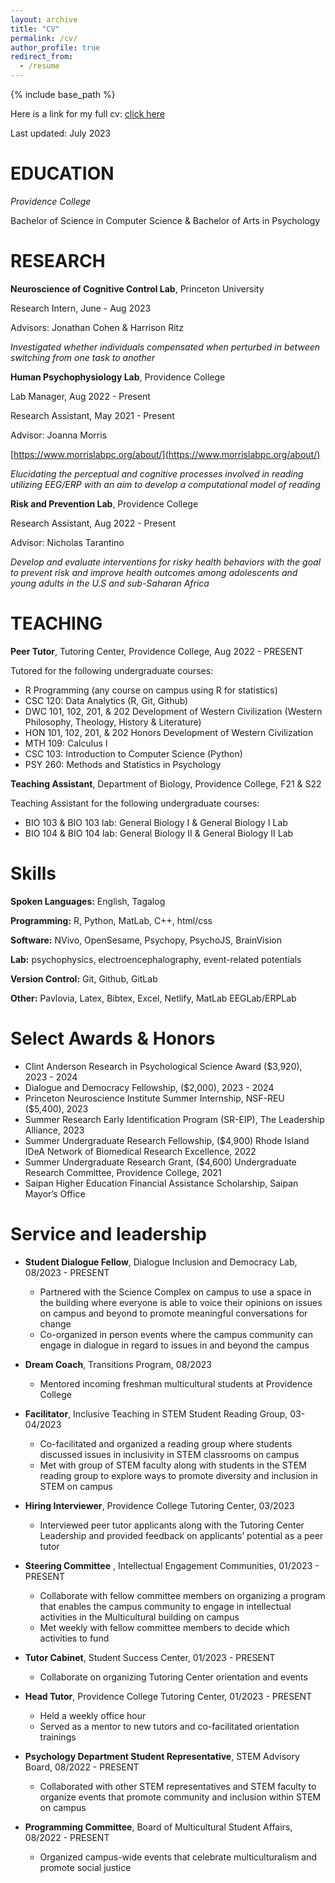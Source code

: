 ```yaml
---
layout: archive
title: "CV"
permalink: /cv/
author_profile: true
redirect_from:
  - /resume
---
```


{% include base_path %}

Here is a link for my full cv: [click here](https://docs.google.com/document/d/1wvmLmTKqCZVyNTeP7ol5P8nKuEApagGp1KOqcArEVcs/edit?usp=sharing)

Last updated: July 2023

EDUCATION
======
*Providence College*

Bachelor of Science in Computer Science & Bachelor of Arts in Psychology



RESEARCH
======

**Neuroscience of Cognitive Control Lab**, Princeton University

Research Intern, June - Aug 2023

Advisors: Jonathan Cohen & Harrison Ritz

*Investigated whether individuals compensated when perturbed in between switching from one task to another*

**Human Psychophysiology Lab**, Providence College

Lab Manager, Aug 2022 - Present

Research Assistant, May 2021 - Present

Advisor: Joanna Morris

[https://www.morrislabpc.org/about/](https://www.morrislabpc.org/about/)

*Elucidating the perceptual and cognitive processes involved in reading utilizing EEG/ERP with an aim to develop a computational model of reading* 	

**Risk and Prevention Lab**, Providence College

Research Assistant, Aug 2022 - Present

Advisor: Nicholas Tarantino

*Develop and evaluate interventions for risky health behaviors with the goal to prevent risk and improve health outcomes among adolescents and young adults in the U.S and sub-Saharan Africa*
  
  
  
TEACHING
======
**Peer Tutor**, Tutoring Center, Providence College, Aug 2022 - PRESENT

Tutored for the following undergraduate courses: 
  * R Programming (any course on campus using R for statistics)
  * CSC 120:  Data Analytics (R, Git, Github)
  * DWC 101, 102, 201, & 202 Development of Western Civilization (Western Philosophy, Theology, History & Literature)
  * HON 101, 102, 201, & 202 Honors Development of Western Civilization
  * MTH 109: Calculus I
  * CSC 103: Introduction to Computer Science (Python)
  * PSY 260: Methods and Statistics in Psychology

**Teaching Assistant**, Department of Biology, Providence College, F21 & S22

Teaching Assistant for the following undergraduate courses: 
  * BIO 103 & BIO 103 lab: General Biology I & General Biology I Lab
  * BIO 104 & BIO 104 lab: General Biology II & General Biology II Lab




Skills
======
**Spoken Languages:** English, Tagalog

**Programming:** R, Python, MatLab, C++, html/css


**Software:** NVivo, OpenSesame, Psychopy, PsychoJS, BrainVision

**Lab:** psychophysics, electroencephalography, event-related potentials

**Version Control:** Git, Github, GitLab

**Other:** Pavlovia, Latex, Bibtex, Excel, Netlify, MatLab EEGLab/ERPLab




Select Awards & Honors
======
  * Clint Anderson Research in Psychological Science Award ($3,920), 2023 - 2024
  * Dialogue and Democracy Fellowship, ($2,000), 2023 - 2024
  * Princeton Neuroscience Institute Summer Internship, NSF-REU ($5,400), 2023
  * Summer Research Early Identification Program (SR-EIP), The Leadership Alliance, 2023
  * Summer Undergraduate Research Fellowship, ($4,900) Rhode Island IDeA Network of Biomedical Research Excellence, 2022
  * Summer Undergraduate Research Grant, ($4,600) Undergraduate Research Committee, Providence College, 2021
  * Saipan Higher Education Financial Assistance Scholarship, Saipan Mayor’s Office
  
  
  
  
  
Service and leadership
======
  * **Student Dialogue Fellow**, Dialogue Inclusion and Democracy Lab, 08/2023 - PRESENT
    * Partnered with the Science Complex on campus to use a space in the building where everyone is able to voice their opinions on issues on campus and beyond to promote meaningful conversations for change
    * Co-organized in person events where the campus community can engage in dialogue in regard to issues in and beyond the campus
  * **Dream Coach**, Transitions Program, 08/2023
      * Mentored incoming freshman multicultural students at Providence College
  * **Facilitator**, Inclusive Teaching in STEM Student Reading Group, 03- 04/2023
      * Co-facilitated and organized a reading group where students discussed issues in inclusivity in STEM classrooms on campus 
      * Met with group of STEM faculty along with students in the STEM reading group to explore ways to promote diversity and inclusion in STEM on campus

  * **Hiring Interviewer**, Providence College Tutoring Center, 03/2023
    * Interviewed peer tutor applicants along with the Tutoring Center Leadership and provided feedback on applicants’ potential as a peer tutor

  * **Steering Committee** , Intellectual Engagement Communities, 01/2023 - PRESENT
    * Collaborate with fellow committee members on organizing a program that enables the campus community to engage in intellectual activities in the Multicultural building on campus 
    * Met weekly with fellow committee members to decide which activities to fund 

  * **Tutor Cabinet**, Student Success Center, 01/2023 - PRESENT
    * Collaborate on organizing Tutoring Center orientation and events 

  * **Head Tutor**, Providence College Tutoring Center, 01/2023 - PRESENT
    * Held a weekly office hour 
    * Served as a mentor to new tutors and co-facilitated orientation trainings 
			
  * **Psychology Department Student Representative**, STEM Advisory Board, 08/2022 - PRESENT
    * Collaborated with other STEM representatives and STEM faculty to organize events that promote community and inclusion within STEM on campus

  * **Programming Committee**, Board of Multicultural Student Affairs, 08/2022 - PRESENT
    * Organized campus-wide events that celebrate multiculturalism and promote social justice 

